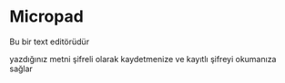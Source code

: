 # Micropad

Bu bir text editörüdür

yazdığınız metni şifreli olarak kaydetmenize ve kayıtlı şifreyi okumanıza sağlar

